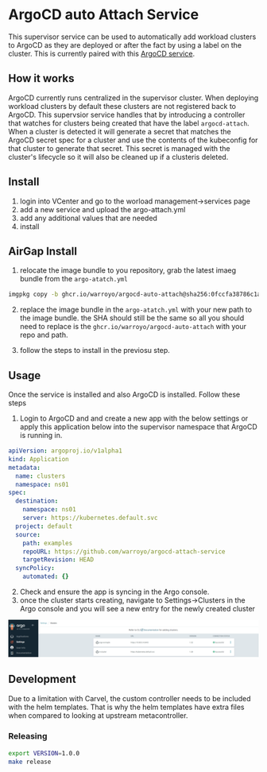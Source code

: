 # ArgoCD auto Attach Service

This supervisor service can be used to automatically add workload clusters to ArgoCD as they are deployed or after the fact by using a label on the cluster. This is currently paired with this [ArgoCD service](https://vsphere-tmm.github.io/Supervisor-Services/#argocd-operator).


## How it works

ArgoCD currently runs centralized in the supervisor cluster. When deploying workload clusters by default these clusters are not registered back to ArgoCD. This supervsior service handles that by introducing a controller that watches for clusters being created that have the label `argocd-attach`. When a cluster is detected it will generate a secret that matches the ArgoCD secret spec for a cluster and use the contents of the kubeconfig for that cluster to generate that secret. This secret is managed with the cluster's lifecycle so it will also be cleaned up if a clusteris deleted.

## Install

1. login into VCenter and go to the worload management->services page
2. add a new service and upload the argo-attach.yml
3. add any additional values that are needed
4. install

## AirGap Install

1. relocate the image bundle to you repository, grab the latest imaeg bundle from the `argo-atatch.yml`

```bash
imgpkg copy -b ghcr.io/warroyo/argocd-auto-attach@sha256:0fccfa38786c1a99354149140560683cc65c52e2351dc5fa145741b6701e78b7 --to-repo your-repo.com/argocd-auto-attach
```

2. replace the image bundle in the `argo-atatch.yml` with your new path to the image bundle. the SHA should still be the same so all you should need to replace is the `ghcr.io/warroyo/argocd-auto-attach` with your repo and path.

3. follow the steps to install in the previosu step. 


## Usage

Once the service is installed and also ArgoCD is installed. Follow these steps

1. Login to ArgoCD and and create a new app with the below settings or apply this application below into the supervisor namespace that ArgoCD is running in.

```yaml
apiVersion: argoproj.io/v1alpha1
kind: Application
metadata:
  name: clusters
  namespace: ns01
spec:
  destination:
    namespace: ns01
    server: https://kubernetes.default.svc
  project: default
  source:
    path: examples
    repoURL: https://github.com/warroyo/argocd-attach-service
    targetRevision: HEAD
  syncPolicy:
    automated: {}
```

2. Check and ensure the app is syncing in the Argo console. 
3. once the cluster starts creating, navigate to Settings->Clusters in the Argo console and you will see a new entry for the newly created cluster

![alt text](images/image.png)

## Development
 
Due to a limitation with Carvel, the custom controller needs to be included with the helm templates. That is why the helm templates have extra files when compared to looking at upstream metacontroller.

### Releasing

```bash
export VERSION=1.0.0
make release
```
